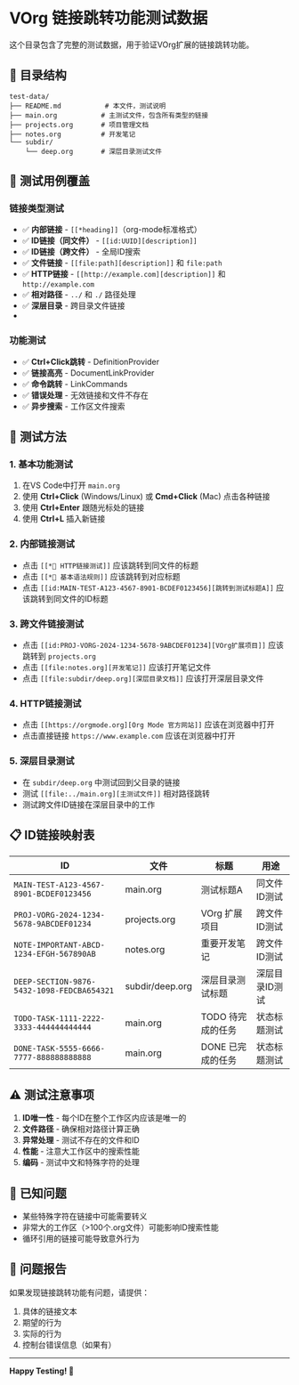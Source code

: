 # VOrg 链接跳转功能测试数据

这个目录包含了完整的测试数据，用于验证VOrg扩展的链接跳转功能。

## 📁 目录结构

```
test-data/
├── README.md           # 本文件，测试说明
├── main.org           # 主测试文件，包含所有类型的链接
├── projects.org       # 项目管理文档
├── notes.org          # 开发笔记
└── subdir/
    └── deep.org       # 深层目录测试文件
```

## 🧪 测试用例覆盖


### 链接类型测试
- ✅ **内部链接** - `[[*heading]]`（org-mode标准格式）
- ✅ **ID链接（同文件）** - `[[id:UUID][description]]`
- ✅ **ID链接（跨文件）** - 全局ID搜索
- ✅ **文件链接** - `[[file:path][description]]` 和 `file:path`
- ✅ **HTTP链接** - `[[http://example.com][description]]` 和 `http://example.com`
- ✅ **相对路径** - `../` 和 `./` 路径处理
- ✅ **深层目录** - 跨目录文件链接
- 

### 功能测试
- ✅ **Ctrl+Click跳转** - DefinitionProvider
- ✅ **链接高亮** - DocumentLinkProvider  
- ✅ **命令跳转** - LinkCommands
- ✅ **错误处理** - 无效链接和文件不存在
- ✅ **异步搜索** - 工作区文件搜索

## 🎯 测试方法

### 1. 基本功能测试
1. 在VS Code中打开 `main.org`
2. 使用 **Ctrl+Click** (Windows/Linux) 或 **Cmd+Click** (Mac) 点击各种链接
3. 使用 **Ctrl+Enter** 跟随光标处的链接
4. 使用 **Ctrl+L** 插入新链接

### 2. 内部链接测试
- 点击 `[[*🔗 HTTP链接测试]]` 应该跳转到同文件的标题
- 点击 `[[*🧪 基本语法规则]]` 应该跳转到对应标题
- 点击 `[[id:MAIN-TEST-A123-4567-8901-BCDEF0123456][跳转到测试标题A]]` 应该跳转到同文件的ID标题

### 3. 跨文件链接测试
- 点击 `[[id:PROJ-VORG-2024-1234-5678-9ABCDEF01234][VOrg扩展项目]]` 应该跳转到 `projects.org`
- 点击 `[[file:notes.org][开发笔记]]` 应该打开笔记文件
- 点击 `[[file:subdir/deep.org][深层目录文档]]` 应该打开深层目录文件

### 4. HTTP链接测试
- 点击 `[[https://orgmode.org][Org Mode 官方网站]]` 应该在浏览器中打开
- 点击直接链接 `https://www.example.com` 应该在浏览器中打开

### 5. 深层目录测试
- 在 `subdir/deep.org` 中测试回到父目录的链接
- 测试 `[[file:../main.org][主测试文件]]` 相对路径跳转
- 测试跨文件ID链接在深层目录中的工作

## 📋 ID链接映射表

| ID | 文件 | 标题 | 用途 |
|----|------|------|------|
| `MAIN-TEST-A123-4567-8901-BCDEF0123456` | main.org | 测试标题A | 同文件ID测试 |
| `PROJ-VORG-2024-1234-5678-9ABCDEF01234` | projects.org | VOrg 扩展项目 | 跨文件ID测试 |
| `NOTE-IMPORTANT-ABCD-1234-EFGH-567890AB` | notes.org | 重要开发笔记 | 跨文件ID测试 |
| `DEEP-SECTION-9876-5432-1098-FEDCBA654321` | subdir/deep.org | 深层目录测试标题 | 深层目录ID测试 |
| `TODO-TASK-1111-2222-3333-444444444444` | main.org | TODO 待完成的任务 | 状态标题测试 |
| `DONE-TASK-5555-6666-7777-888888888888` | main.org | DONE 已完成的任务 | 状态标题测试 |

## ⚠️ 测试注意事项

1. **ID唯一性** - 每个ID在整个工作区内应该是唯一的
2. **文件路径** - 确保相对路径计算正确
3. **异常处理** - 测试不存在的文件和ID
4. **性能** - 注意大工作区中的搜索性能
5. **编码** - 测试中文和特殊字符的处理

## 🐛 已知问题

- 某些特殊字符在链接中可能需要转义
- 非常大的工作区（>100个.org文件）可能影响ID搜索性能
- 循环引用的链接可能导致意外行为

## 🔧 问题报告

如果发现链接跳转功能有问题，请提供：
1. 具体的链接文本
2. 期望的行为
3. 实际的行为  
4. 控制台错误信息（如果有）

---

**Happy Testing! 🚀** 